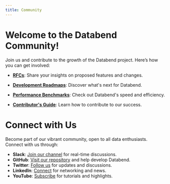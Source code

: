 ```yaml
---
title: Community
---
```


# Welcome to the Databend Community!

Join us and contribute to the growth of the Databend project. Here’s how you can get involved:

- **[RFCs](/guides/overview/community/rfcs)**: Share your insights on proposed features and changes.

- **[Development Roadmaps](01-roadmap.md)**: Discover what's next for Databend.

- **[Performance Benchmarks](https://www.databend.com/blog/clickbench-databend-top/)**: Check out Databend's speed and efficiency.

- **[Contributor's Guide](/guides/overview/community/contributor)**: Learn how to contribute to our success.

# Connect with Us

Become part of our vibrant community, open to all data enthusiasts. Connect with us through:

- **Slack**: [Join our channel](https://link.databend.com/join-slack) for real-time discussions.
- **GitHub**: [Visit our repository](https://github.com/datafuselabs/databend) and help develop Databend.
- **Twitter**: [Follow us](https://twitter.com/DatabendLabs) for updates and discussions.
- **LinkedIn**: [Connect](https://www.linkedin.com/company/datafuselabs) for networking and news.
- **YouTube**: [Subscribe](https://www.youtube.com/@DatabendLabs) for tutorials and highlights.
